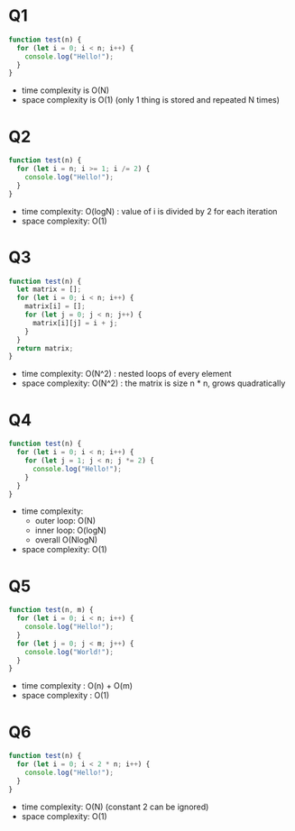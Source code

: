 # Q1

```javascript
function test(n) {
  for (let i = 0; i < n; i++) {
    console.log("Hello!");
  }
}
```
- time complexity is O(N)
- space complexity is O(1) (only 1 thing is stored and repeated N times)

# Q2
```javascript
function test(n) {
  for (let i = n; i >= 1; i /= 2) {
    console.log("Hello!");
  }
}
```
- time complexity: O(logN) : value of i is divided by 2 for each iteration
- space complexity: O(1)

# Q3
```javascript
function test(n) {
  let matrix = [];
  for (let i = 0; i < n; i++) {
    matrix[i] = [];
    for (let j = 0; j < n; j++) {
      matrix[i][j] = i + j;
    }
  }
  return matrix;
}
```
- time complexity: O(N^2) : nested loops of every element
- space complexity: O(N^2) : the matrix is size n * n, grows quadratically

# Q4
```javascript
function test(n) {
  for (let i = 0; i < n; i++) {
    for (let j = 1; j < n; j *= 2) {
      console.log("Hello!");
    }
  }
}
```
- time complexity:
  - outer loop: O(N)
  - inner loop: O(logN)
  - overall O(NlogN)
- space complexity: O(1)

# Q5
```javascript
function test(n, m) {
  for (let i = 0; i < n; i++) {
    console.log("Hello!");
  }
  for (let j = 0; j < m; j++) {
    console.log("World!");
  }
}
```
- time complexity : O(n) + O(m)
- space complexity : O(1)

# Q6
```javascript
function test(n) {
  for (let i = 0; i < 2 * n; i++) {
    console.log("Hello!");
  }
}
```
- time complexity: O(N) (constant 2 can be ignored)
- space complexity: O(1)
